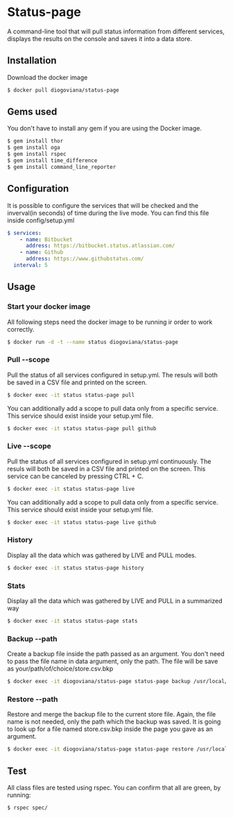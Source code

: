 # Status-page

A command-line tool that will pull status information from different services, displays the results on the console and saves it into a data store.

## Installation

Download the docker image

```bash
$ docker pull diogoviana/status-page
```

## Gems used

You don't have to install any gem if you are using the Docker image.

```bash
$ gem install thor
$ gem install oga
$ gem install rspec
$ gem install time_difference
$ gem install command_line_reporter
```

## Configuration

It is possible to configure the services that will be checked and the inverval(in seconds) of time during the live mode. You can find this file inside config/setup.yml

```yaml
$ services:
    - name: Bitbucket
      address: https://bitbucket.status.atlassian.com/
    - name: Github
      address: https://www.githubstatus.com/
  interval: 5
```

## Usage

### Start your docker image

All following steps need the docker image to be running ir order to work correctly.

```bash
$ docker run -d -t --name status diogoviana/status-page
```

### Pull --scope

Pull the status of all services configured in setup.yml. The resuls will both be saved in a CSV file and printed on the screen.

```bash
$ docker exec -it status status-page pull
```

You can additionally add a scope to pull data only from a specific service. This service should exist inside your setup.yml file.

```bash
$ docker exec -it status status-page pull github
```

### Live --scope

Pull the status of all services configured in setup.yml continuously. The resuls will both be saved in a CSV file and printed on the screen. This service can be canceled by pressing CTRL + C.

```bash
$ docker exec -it status status-page live
```

You can additionally add a scope to pull data only from a specific service. This service should exist inside your setup.yml file.

```bash
$ docker exec -it status status-page live github
```

### History

Display all the data which was gathered by LIVE and PULL modes.

```bash
$ docker exec -it status status-page history
```

### Stats

Display all the data which was gathered by LIVE and PULL in a summarized way

```bash
$ docker exec -it status status-page stats
```

### Backup --path

Create a backup file inside the path passed as an argument. You don't need to pass the file name in data argument, only the path. The file will be save as your/path/of/choice/store.csv.bkp

```bash
$ docker exec -it diogoviana/status-page status-page backup /usr/local/bkp
```

### Restore --path

Restore and merge the backup file to the current store file. Again, the file name is not needed, only the path which the backup was saved. It is going to look up for a file named store.csv.bkp inside the page you gave as an argument.

```bash
$ docker exec -it diogoviana/status-page status-page restore /usr/local/bkp
```

## Test

All class files are tested using rspec. You can confirm that all are green, by running:

```bash
$ rspec spec/
```
